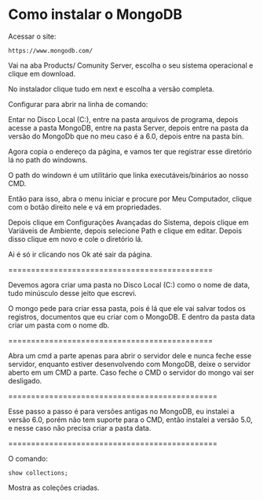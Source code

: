 # Como instalar o MongoDB

Acessar o site:

    https://www.mongodb.com/

Vai na aba Products/ Comunity Server, escolha o seu sistema operacional e clique em download.

No instalador clique tudo em next e escolha a versão completa.

Configurar para abrir na linha de comando:

Entar no Disco Local (C:), entre na pasta arquivos de programa, depois acesse a pasta MongoDB, entre na pasta Server, depois entre na pasta da versão do MongoDb que no meu caso é a 6.0, depois entre na pasta bin.

Agora copia o endereço da página, e vamos ter que registrar esse diretório lá no path do windowns.

O path do windown é um utilitário que linka executáveis/binários ao nosso CMD.

Então para isso, abra o menu iniciar e procure por Meu Computador, clique com o botão direito nele e vá em propriedades.

Depois clique em Configurações Avançadas do Sistema, depois clique em Variáveis de Ambiente, depois selecione Path e clique em editar. Depois disso clique em novo e cole o diretório lá.

Ai é só ir clicando nos Ok até sair da página.

=============================================

Devemos agora criar uma pasta no Disco Local (C:) como o nome de data, tudo minúsculo desse jeito que escrevi.

O mongo pede para criar essa pasta, pois é lá que ele vai salvar todos os registros, documentos que eu criar com o MongoDB. E dentro da pasta data criar um pasta com o nome db.

=============================================

Abra um cmd a parte apenas para abrir o servidor dele e nunca feche esse servidor, enquanto estiver desenvolvendo com MongoDB, deixe o servidor aberto em um CMD a parte. Caso feche o CMD o servidor do mongo vai ser desligado.

==============================================

Esse passo a passo é para versões antigas no MongoDB, eu instalei a versão 6.0, porém não tem suporte para o CMD, então instalei a versão 5.0, e nesse caso não precisa criar a pasta data.

==============================================

O comando:

    show collections;

Mostra as coleções criadas.






